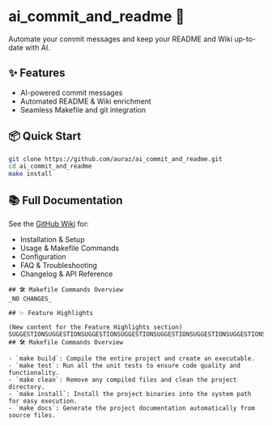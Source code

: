 # ai_commit_and_readme 🚀

Automate your commit messages and keep your README and Wiki up-to-date with AI.

## ✨ Features

- AI-powered commit messages
- Automated README & Wiki enrichment
- Seamless Makefile and git integration

## 📦 Quick Start

```sh
git clone https://github.com/auraz/ai_commit_and_readme.git
cd ai_commit_and_readme
make install
```

## 📚 Full Documentation

See the [GitHub Wiki](https://github.com/auraz/ai_commit_and_readme/wiki) for:
- Installation & Setup
- Usage & Makefile Commands
- Configuration
- FAQ & Troubleshooting
- Changelog & API Reference
```
## 🛠️ Makefile Commands Overview
_NO CHANGES_

## ✨ Feature Highlights

(New content for the Feature Highlights section)
SUGGESTIONSUGGESTIONSUGGESTIONSUGGESTIONSUGGESTIONSUGGESTIONSUGGESTIONSUGGESTIONSUGGESTIONSUGGESTIONSUGGESTIONSUGGESTIONSUGGESTIONSUGGESTIONSUGGESTIONSUGGESTION```
## 🛠️ Makefile Commands Overview

- `make build`: Compile the entire project and create an executable.
- `make test`: Run all the unit tests to ensure code quality and functionality.
- `make clean`: Remove any compiled files and clean the project directory.
- `make install`: Install the project binaries into the system path for easy execution.
- `make docs`: Generate the project documentation automatically from source files.
```